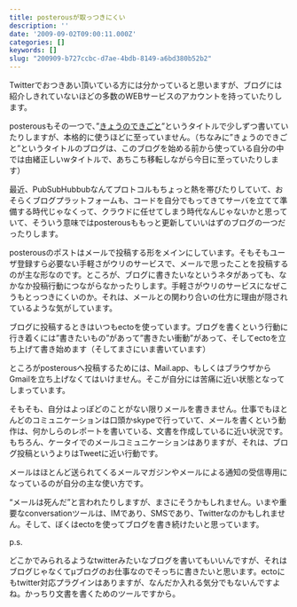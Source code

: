 ```yaml
---
title: posterousが取っつきにくい
description: ''
date: '2009-09-02T09:00:11.000Z'
categories: []
keywords: []
slug: "200909-b727ccbc-d7ae-4bdb-8149-a6bd380b52b2"
---
```

Twitterでおつきあい頂いている方には分かっていると思いますが、ブログには紹介しきれていないほどの多数のWEBサービスのアカウントを持っていたりします。

posterousもその一つで、”[きょうのできごと](http://thingsonaplanet.posterous.com/)”というタイトルで少しずつ書いていたりしますが、本格的に使うほどに至っていません。（ちなみに”きょうのできごと”というタイトルのブログは、このブログを始める前から使っている自分の中では由緒正しいwタイトルで、あちこち移転しながら今日に至っていたりします）

最近、PubSubHubbubなんてプロトコルもちょっと熱を帯びたりしていて、おそらくブログプラットフォームも、コードを自分でもってきてサーバを立てて準備する時代じゃなくって、クラウドに任せてしまう時代なんじゃないかと思っていて、そういう意味ではposterousももっと更新していいはずのブログの一つだったりします。

posterousのポストはメールで投稿する形をメインにしています。そもそもユーザ登録すら必要ない手軽さがウリのサービスで、メールで思ったことを投稿するのが主な形なのです。ところが、ブログに書きたいなというネタがあっても、なかなか投稿行動につながらなかったりします。手軽さがウリのサービスになぜこうもとっつきにくいのか。それは、メールとの関わり合いの仕方に理由が隠されているような気がしています。

ブログに投稿するときはいつもectoを使っています。ブログを書くという行動に行き着くには”書きたいもの”があって”書きたい衝動”があって、そしてectoを立ち上げて書き始めます（そしてまさにいま書いています）

ところがposterousへ投稿するためには、Mail.app、もしくはブラウザからGmailを立ち上げなくてはいけません。そこが自分には苦痛に近い状態となってしまっています。

そもそも、自分はよっぽどのことがない限りメールを書きません。仕事でもほとんどのコミュニケーションは口頭かskypeで行っていて、メールを書くという動作は、何かしらのレポートを書いている、文書を作成しているに近い状況です。もちろん、ケータイでのメールコミュニケーションはありますが、それは、ブログ投稿というよりはTweetに近い行動です。

メールはほとんど送られてくるメールマガジンやメールによる通知の受信専用になっているのが自分の主な使い方です。

“メールは死んだ”と言われたりしますが、まさにそうかもしれません。いまや重要なconversationツールは、IMであり、SMSであり、Twitterなのかもしれません。そして、ぼくはectoを使ってブログを書き続けたいと思っています。

p.s.

どこかでみられるようなtwitterみたいなブログを書いてもいいんですが、それはブログじゃなくてμブログのお仕事なのでそっちに書きたいと思います。ectoにもtwitter対応プラグインはありますが、なんだか入れる気分でもないんですよね。かっちり文書を書くためのツールですから。
